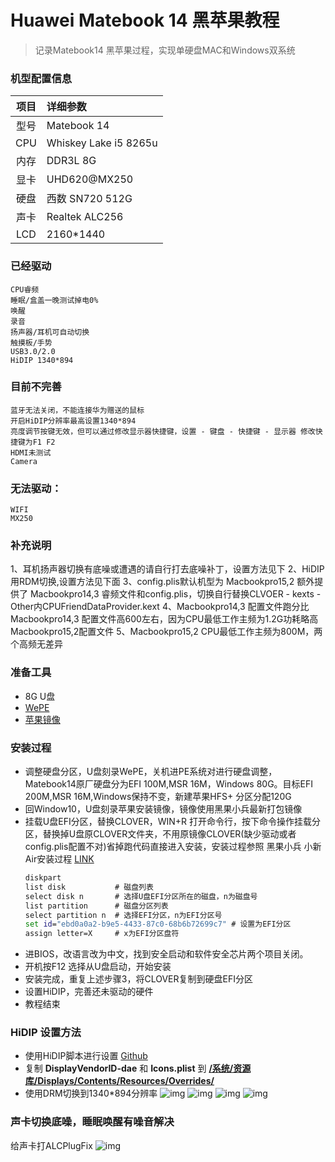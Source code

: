 # Huawei Matebook 14 黑苹果教程
>记录Matebook14 黑苹果过程，实现单硬盘MAC和Windows双系统

### 机型配置信息
| 项目 | 详细参数|
| :--: | :-------------------- |
| 型号 | Matebook 14    |
| CPU  | Whiskey Lake i5 8265u |
|内存| DDR3L 8G|
| 显卡 | UHD620@MX250|
| 硬盘 | 西数 SN720 512G|
| 声卡 | Realtek ALC256 |
|LCD| 2160*1440|

### 已经驱动
```
CPU睿频
睡眠/盒盖一晚测试掉电0%
唤醒
录音
扬声器/耳机可自动切换
触摸板/手势
USB3.0/2.0
HiDIP 1340*894
```
###  目前不完善
```
蓝牙无法关闭，不能连接华为赠送的鼠标
开启HiDIP分辨率最高设置1340*894
亮度调节按键无效，但可以通过修改显示器快捷键，设置 - 键盘 - 快捷键 - 显示器 修改快捷键为F1 F2
HDMI未测试
Camera
```
### 无法驱动：
```
WIFI
MX250
```
### 补充说明
1、耳机扬声器切换有底噪或遭遇的请自行打去底噪补丁，设置方法见下
2、HiDIP 用RDM切换,设置方法见下面
3、config.plis默认机型为 Macbookpro15,2 额外提供了 Macbookpro14,3 睿频文件和config.plis，切换自行替换CLVOER - kexts - Other内CPUFriendDataProvider.kext
4、Macbookpro14,3 配置文件跑分比Macbookpro14,3 配置文件高600左右，因为CPU最低工作主频为1.2G功耗略高Macbookpro15,2配置文件
5、Macbookpro15,2 CPU最低工作主频为800M，两个高频无差异

### 准备工具
* 8G U盘
* [WePE](http://www.wepe.com.cn/)
* [苹果镜像](blog.daliansky.net)
### 安装过程
* 调整硬盘分区，U盘刻录WePE，关机进PE系统对进行硬盘调整，Matebook14原厂硬盘分为EFI 100M,MSR 16M，Windows 80G。目标EFI 200M,MSR 16M,Windows保持不变，新建苹果HFS+ 分区分配120G
* 回Window10，U盘刻录苹果安装镜像，镜像使用黑果小兵最新打包镜像
* 挂载U盘EFI分区，替换CLOVER，WIN+R 打开命令行，按下命令操作挂载分区，替换掉U盘原CLOVER文件夹，不用原镜像CLOVER(缺少驱动或者config.plis配置不对)省掉跑代码直接进入安装，安装过程参照 黑果小兵 小新Air安装过程 [LINK](https://blog.daliansky.net/Lenovo-Xiaoxin-Air-13-macOS-Mojave-installation-tutorial.html)
  ```cmd
  diskpart
  list disk           # 磁盘列表
  select disk n       # 选择U盘EFI分区所在的磁盘，n为磁盘号
  list partition      # 磁盘分区列表
  select partition n  # 选择EFI分区，n为EFI分区号
  set id="ebd0a0a2-b9e5-4433-87c0-68b6b72699c7"	# 设置为EFI分区
  assign letter=X     # x为EFI分区盘符
  ```
* 进BIOS，改语言改为中文，找到安全启动和软件安全芯片两个项目关闭。
* 开机按F12 选择从U盘启动，开始安装
* 安装完成，重复上述步骤3，将CLOVER复制到硬盘EFI分区
* 设置HiDIP，完善还未驱动的硬件
* 教程结束

### HiDIP 设置方法
* 使用HiDIP脚本进行设置 [Github](https://github.com/xzhih/one-key-hidpi)<br>
* 复制 **DisplayVendorID-dae** 和 **Icons.plist** 到 **[/系统/资源库/Displays/Contents/Resources/Overrides/]()**<br>
* 使用DRM切换到1340*894分辨率
![img](/HiDPI/01.png)
![img](/HiDPI/02.png)
![img](/HiDPI/03.png)
![img](/HiDPI/04.png)

### 声卡切换底噪，睡眠唤醒有噪音解决
给声卡打ALCPlugFix
![img](/ALC256修复耳机切换底噪问题/01.png)